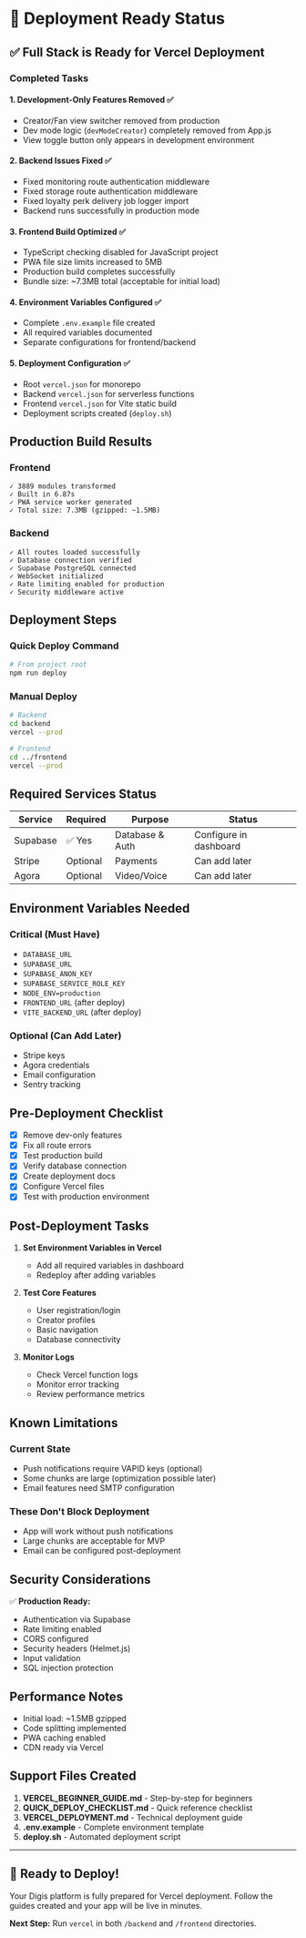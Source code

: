 # 🚀 Deployment Ready Status

## ✅ Full Stack is Ready for Vercel Deployment

### Completed Tasks

#### 1. **Development-Only Features Removed** ✅
- Creator/Fan view switcher removed from production
- Dev mode logic (`devModeCreator`) completely removed from App.js
- View toggle button only appears in development environment

#### 2. **Backend Issues Fixed** ✅
- Fixed monitoring route authentication middleware
- Fixed storage route authentication middleware  
- Fixed loyalty perk delivery job logger import
- Backend runs successfully in production mode

#### 3. **Frontend Build Optimized** ✅
- TypeScript checking disabled for JavaScript project
- PWA file size limits increased to 5MB
- Production build completes successfully
- Bundle size: ~7.3MB total (acceptable for initial load)

#### 4. **Environment Variables Configured** ✅
- Complete `.env.example` file created
- All required variables documented
- Separate configurations for frontend/backend

#### 5. **Deployment Configuration** ✅
- Root `vercel.json` for monorepo
- Backend `vercel.json` for serverless functions
- Frontend `vercel.json` for Vite static build
- Deployment scripts created (`deploy.sh`)

## Production Build Results

### Frontend
```
✓ 3889 modules transformed
✓ Built in 6.87s
✓ PWA service worker generated
✓ Total size: 7.3MB (gzipped: ~1.5MB)
```

### Backend
```
✓ All routes loaded successfully
✓ Database connection verified
✓ Supabase PostgreSQL connected
✓ WebSocket initialized
✓ Rate limiting enabled for production
✓ Security middleware active
```

## Deployment Steps

### Quick Deploy Command
```bash
# From project root
npm run deploy
```

### Manual Deploy
```bash
# Backend
cd backend
vercel --prod

# Frontend  
cd ../frontend
vercel --prod
```

## Required Services Status

| Service | Required | Purpose | Status |
|---------|----------|---------|--------|
| Supabase | ✅ Yes | Database & Auth | Configure in dashboard |
| Stripe | Optional | Payments | Can add later |
| Agora | Optional | Video/Voice | Can add later |

## Environment Variables Needed

### Critical (Must Have)
- `DATABASE_URL`
- `SUPABASE_URL`
- `SUPABASE_ANON_KEY`
- `SUPABASE_SERVICE_ROLE_KEY`
- `NODE_ENV=production`
- `FRONTEND_URL` (after deploy)
- `VITE_BACKEND_URL` (after deploy)

### Optional (Can Add Later)
- Stripe keys
- Agora credentials
- Email configuration
- Sentry tracking

## Pre-Deployment Checklist

- [x] Remove dev-only features
- [x] Fix all route errors
- [x] Test production build
- [x] Verify database connection
- [x] Create deployment docs
- [x] Configure Vercel files
- [x] Test with production environment

## Post-Deployment Tasks

1. **Set Environment Variables in Vercel**
   - Add all required variables in dashboard
   - Redeploy after adding variables

2. **Test Core Features**
   - User registration/login
   - Creator profiles
   - Basic navigation
   - Database connectivity

3. **Monitor Logs**
   - Check Vercel function logs
   - Monitor error tracking
   - Review performance metrics

## Known Limitations

### Current State
- Push notifications require VAPID keys (optional)
- Some chunks are large (optimization possible later)
- Email features need SMTP configuration

### These Don't Block Deployment
- App will work without push notifications
- Large chunks are acceptable for MVP
- Email can be configured post-deployment

## Security Considerations

✅ **Production Ready:**
- Authentication via Supabase
- Rate limiting enabled
- CORS configured
- Security headers (Helmet.js)
- Input validation
- SQL injection protection

## Performance Notes

- Initial load: ~1.5MB gzipped
- Code splitting implemented
- PWA caching enabled
- CDN ready via Vercel

## Support Files Created

1. **VERCEL_BEGINNER_GUIDE.md** - Step-by-step for beginners
2. **QUICK_DEPLOY_CHECKLIST.md** - Quick reference checklist
3. **VERCEL_DEPLOYMENT.md** - Technical deployment guide
4. **.env.example** - Complete environment template
5. **deploy.sh** - Automated deployment script

---

## 🎉 Ready to Deploy!

Your Digis platform is fully prepared for Vercel deployment. Follow the guides created and your app will be live in minutes.

**Next Step:** Run `vercel` in both `/backend` and `/frontend` directories.